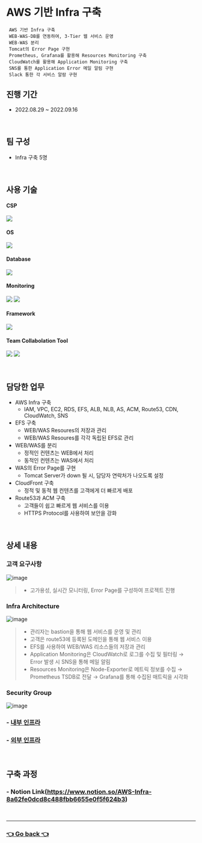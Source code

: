 # AWS 기반 Infra 구축
     AWS 기반 Infra 구축
     WEB-WAS-DB를 연동하여, 3-Tier 웹 서비스 운영
     WEB-WAS 분리
     Tomcat의 Error Page 구현
     Prometheus, Grafana를 활용해 Resources Monitoring 구축
     CloudWatch를 활용해 Application Monitoring 구축
     SNS를 통한 Application Error 메일 알림 구현
     Slack 통한 각 서비스 알람 구현
## 진행 기간
- 2022.08.29 ~ 2022.09.16

</br>

## 팀 구성
- Infra 구축 5명

</br>

## 사용 기술
#### CSP
<img src="https://img.shields.io/badge/Amazon AWS-232F3E?style=flat-square&logo=Amazon AWS&logoColor=white"> <!--AWS-->
#### OS
<img src="https://img.shields.io/badge/Amazon Linux-232F3E?style=flat-square&logo=Amazon AWS&logoColor=white"> <!--amazon linux-->
#### Database
<img src="https://img.shields.io/badge/mysql-4479A1?style=flat-square&logo=mysql&logoColor=white"> <!--Mysql-->
#### Monitoring
<img src="https://img.shields.io/badge/Prometheus-E6522C?style=flat-square&logo=Prometheus&logoColor=white"> <!--Prometheus--> 
<img src="https://img.shields.io/badge/Grafana-F46800?style=flat-square&logo=Grafana&logoColor=white"> <!--Grafana--> 
#### Framework
<img src="https://img.shields.io/badge/Spring-6DB33F?style=flat-square&logo=Spring&logoColor=white"> <!--Spring-->
#### Team Collabolation Tool
<img src="https://img.shields.io/badge/Notion-000000?style=flat-square&logo=Notion&logoColor=white"> <!--Notion-->
<img src="https://img.shields.io/badge/Drawio-000000?style=flat-square&logo=Drawio&logoColor=white"> <!--Draw.io-->

</br>

## 담당한 업무
- AWS Infra 구축
    - IAM, VPC, EC2, RDS, EFS, ALB, NLB, AS, ACM, Route53, CDN, CloudWatch, SNS
- EFS 구축
    - WEB/WAS Resoures의 저장과 관리
    - WEB/WAS Resoures를 각각 독립된 EFS로 관리
- WEB/WAS를 분리
    - 정적인 컨텐츠는 WEB에서 처리
    - 동적인 컨텐츠는 WAS에서 처리
- WAS의 Error Page를 구현
    - Tomcat Server가 down 될 시, 담당자 연락처가 나오도록 설정
- CloudFront 구축
    - 정적 및 동적 웹 컨텐츠를 고객에게 더 빠르게 배포
- Route53과 ACM 구축
    - 고객들이 쉽고 빠르게 웹 서비스를 이용
    - HTTPS Protocol를 사용하여 보안을 강화

</br>

## 상세 내용 
### 고객 요구사항
![image](https://user-images.githubusercontent.com/110655823/215494913-a04785ef-69bf-483b-a977-4ba859f66757.png)
>- 고가용성, 실시간 모니터링, Error Page를 구성하여 프로젝트 진행
### Infra Architecture
![image](https://user-images.githubusercontent.com/110655823/215495265-30c7cdd6-5be8-4d70-b560-f72a45b5dddc.png)
>- 관리자는 bastion을 통해 웹 서비스를 운영 및 관리
>- 고객은 route53에 등록된 도메인을 통해 웹 서비스 이용
>- EFS를 사용하여 WEB/WAS 리소스들의 저장과 관리
>- Application Monitoring은 CloudWatch로 로그를 수집 및 필터링 → Error 발생 시 SNS을 통해 메일 알림
>- Resources Monitoring은 Node-Exporter로 메트릭 정보를 수집 → Prometheus TSDB로 전달 → Grafana를 통해 수집된 매트릭을 시각화

### Security Group
![image](https://user-images.githubusercontent.com/110655823/215495468-ceb8bf50-58d9-4b1e-b9ec-9efeb5cb34fa.png)

### - [내부 인프라](https://github.com/hyunjaebok/AWeSome_AWS_3Tier_SemiProject/tree/main/내부%20인프라)
### - [외부 인프라](https://github.com/hyunjaebok/AWeSome_AWS_3Tier_SemiProject/tree/main/외부%20인프라)


</br>

## 구축 과정
### - Notion Link(https://www.notion.so/AWS-Infra-8a62fe0dcd8c488fbb6655e0f5f624b3)

</br>

---

### [👈 Go back 👈](https://github.com/hyunjaebok)
